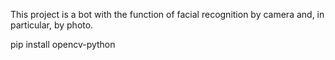 This project is a bot with the function of facial recognition by camera and, in particular, by photo.

pip install opencv-python


